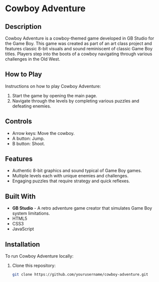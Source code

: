 # Cowboy Adventure

## Description
Cowboy Adventure is a cowboy-themed game developed in GB Studio for the Game Boy. This game was created as part of an art class project and features classic 8-bit visuals and sound reminiscent of classic Game Boy titles. Players step into the boots of a cowboy navigating through various challenges in the Old West.

## How to Play
Instructions on how to play Cowboy Adventure:
1. Start the game by opening the main page.
2. Navigate through the levels by completing various puzzles and defeating enemies.

## Controls
- Arrow keys: Move the cowboy.
- A button: Jump.
- B button: Shoot.

## Features
- Authentic 8-bit graphics and sound typical of Game Boy games.
- Multiple levels each with unique enemies and challenges.
- Engaging puzzles that require strategy and quick reflexes.

## Built With
- **GB Studio** - A retro adventure game creator that simulates Game Boy system limitations.
- HTML5
- CSS3
- JavaScript

## Installation
To run Cowboy Adventure locally:
1. Clone this repository:
   ```bash
   git clone https://github.com/yourusername/cowboy-adventure.git
